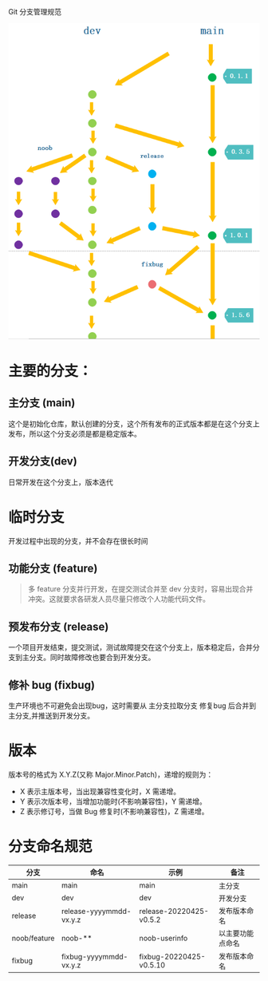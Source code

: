 Git 分支管理规范





 ![](https://raw.githubusercontent.com/vinloong/imgchr/main/notes/img/202204251541347.png)

# 主要的分支：

## 主分支 (main)

这个是初始化仓库，默认创建的分支，这个所有发布的正式版本都是在这个分支上发布，所以这个分支必须是都是稳定版本。

## 开发分支(dev)

日常开发在这个分支上，版本迭代

# 临时分支

开发过程中出现的分支，并不会存在很长时间

## 功能分支 (feature)

> 多 feature 分支并行开发，在提交测试合并至 dev 分支时，容易出现合并冲突。这就要求各研发人员尽量只修改个人功能代码文件。

## 预发布分支 (release)

一个项目开发结束，提交测试，测试故障提交在这个分支上，版本稳定后，合并分支到主分支。同时故障修改也要合到开发分支。

## 修补 bug (fixbug)

生产环境也不可避免会出现bug，这时需要从 主分支拉取分支 修复bug 后合并到主分支,并推送到开发分支。



# 版本

版本号的格式为 X.Y.Z(又称 Major.Minor.Patch)，递增的规则为：

- X 表示主版本号，当出现兼容性变化时，X 需递增。
- Y 表示次版本号，当增加功能时(不影响兼容性)，Y 需递增。
- Z 表示修订号，当做 Bug 修复时(不影响兼容性)，Z 需递增。



# 分支命名规范



| 分支         | 命名                    | 示例                    | 备注             |
| ------------ | ----------------------- | ----------------------- | ---------------- |
| main         | main                    | main                    | 主分支           |
| dev          | dev                     | dev                     | 开发分支         |
| release      | release-yyyymmdd-vx.y.z | release-20220425-v0.5.2 | 发布版本命名     |
| noob/feature | noob-**                 | noob-userinfo           | 以主要功能点命名 |
| fixbug       | fixbug-yyyymmdd-vx.y.z  | fixbug-20220425-v0.5.10 | 发布版本命名     |

